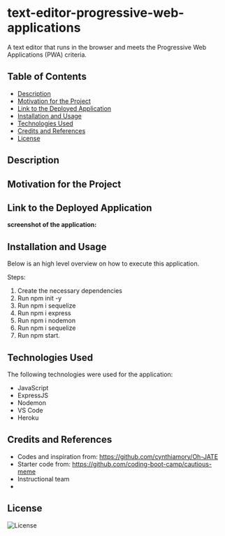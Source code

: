 # text-editor-progressive-web-applications

A text editor that runs in the browser and meets the Progressive Web Applications (PWA) criteria.

## Table of Contents

- [Description](#description)
- [Motivation for the Project](#motivation-for-the-project)
- [Link to the Deployed Application](#link-to-deployed-application)
- [Installation and Usage](#installation-and-usage)
- [Technologies Used](#technologies-used)
- [Credits and References](#credits-and-references)
- [License](#license)

## Description


## Motivation for the Project


## Link to the Deployed Application



**screenshot of the application:** 



## Installation and Usage

Below is an high level overview on how to execute this application.

Steps:
1.  Create the necessary dependencies
2.	Run npm init -y
3.	Run npm i sequelize
4.	Run npm i express
5.  Run npm i nodemon
7.	Run npm i sequelize
8.	Run npm start.

   
## Technologies Used
The following technologies were used for the application:
- JavaScript
- ExpressJS
- Nodemon
- VS Code
- Heroku

## Credits and References
- Codes and inspiration from: https://github.com/cynthiamory/Oh-JATE
- Starter code from: https://github.com/coding-boot-camp/cautious-meme
- Instructional team
-  
  
## License

![License](https://img.shields.io/badge/License-MIT-9cf.svg)
